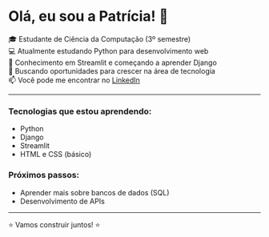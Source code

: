 # Olá, eu sou a Patrícia! 👋

🎓 Estudante de Ciência da Computação (3º semestre)  
💻 Atualmente estudando Python para desenvolvimento web  
🚀 Conhecimento em Streamlit e começando a aprender Django  
🔎 Buscando oportunidades para crescer na área de tecnologia  
📫 Você pode me encontrar no [LinkedIn](https://patricia-oliveira-rocha)

---
### Tecnologias que estou aprendendo:
- Python
- Django
- Streamlit
- HTML e CSS (básico)

### Próximos passos:
- Aprender mais sobre bancos de dados (SQL)
- Desenvolvimento de APIs

---
⭐ Vamos construir juntos! ⭐
